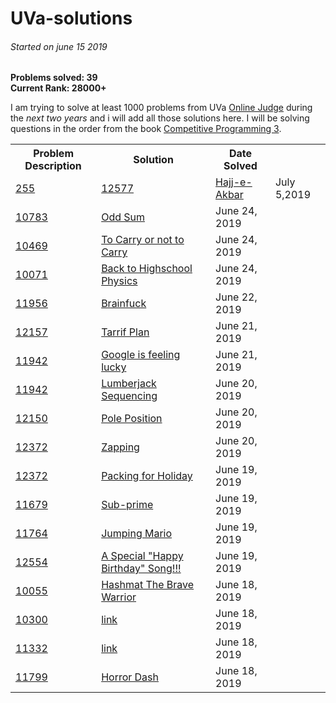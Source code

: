 # UVa-solutions
<h6>Started on june 15 2019</h6>
<b>Problems solved: 39</b><br>
<b>Current Rank: 28000+</b><br>


I am trying to solve at least 1000 problems from UVa <a href="http://uva.onlinejudge.org">Online Judge</a> during the <em><a title="started on june 15 2019">next two years</a></em> and i will add all those solutions here. I will be solving questions in the order from the book <a href="https://cpbook.net">Competitive Programming 3</a>.

<table>
  <tr>
    <th>Problem Description</th>
    <th>Solution</th>
    <th>Date Solved</th>
  </tr>
 
 <tr>
  <td><a href="https://onlinejudge.org/external/2/255.pdf">255</a></td>
    <td><a href="../../blob/master/Introduction/Ad%20Hoc%20problems/Game%20(chess)/255%20-%20Correct%20Move>255 - Correct Move</a></td>
    <td>September 15,2019</td>
  </tr>
 
 <tr>
    <td><a href="https://onlinejudge.org/external/125/12577.pdf">12577</a></td>
    <td><a href="../../../tree/master/super%20easy/12577%20-%20-Hajj-e-Akbar">Hajj-e-Akbar</a></td>
    <td>July 5,2019</td>
  </tr>

 <tr>
  <td><a href="https://onlinejudge.org/external/107/10783.pdf">10783</a></td>
    <td><a href="../../../tree/master/odd%20sum">Odd Sum</a></td>
    <td>June 24, 2019</td>
  </tr>
  <tr>
    <td><a href="https://onlinejudge.org/external/119/10469.pdf">10469</td>
    <td><a href="../../../tree/master/Mathematics/The%20Simpler%20Ones/10469%20-%20To%20Carry%20or%20not%20To%20Carry">To Carry or not to Carry</a></td>
    <td>June 24, 2019</td>
  </tr>
  <tr>
    <td><a href="https://onlinejudge.org/external/100/10071.pdf">10071</td>
    <td><a href="../../../tree/master/Mathematics/The%20Simpler%20Ones/10071%20-%20Back%20to%20High%20School%20Physics">Back to Highschool Physics</a></td>
    <td>June 24, 2019</td>
  </tr>
  
  <tr>
    <td><a href="https://onlinejudge.org/external/119/11956.pdf">11956</td>
    <td><a href="../../../tree/master/Introduction/Getting%20Started:%20The%20easy%20problems/Medium/11956%20-%20BrainFuck">Brainfuck</a></td>
    <td>June 22, 2019</td>
  </tr>
  
  <tr>
    <td><a href="https://onlinejudge.org/external/121/12157.pdf">12157</td>
    <td><a href="https://github.com/shubhamrautela/UVa-solutions/blob/master/Introduction/Getting%20Started:%20The%20easy%20problems/Easy/12157%20-%20Tariff%20Plan">Tarrif Plan</a></td>
    <td>June 21, 2019</td>
  </tr>
  
  <tr>
    <td><a href="https://onlinejudge.org/external/119/11942.pdf">11942</td>
    <td><a href="https://github.com/shubhamrautela/UVa-solutions/blob/master/Introduction/Getting%20Started:%20The%20easy%20problems/Easy/12015%20-%20Google%20is%20feeling%20Lucky">Google is feeling lucky</a></td>
    <td>June 21, 2019</td>
  </tr>
  
  <tr>
    <td><a href="https://onlinejudge.org/external/119/11942.pdf">11942</td>
    <td><a href="https://github.com/shubhamrautela/UVa-solutions/blob/master/Introduction/Getting%20Started:%20The%20easy%20problems/Easy/11942%20-%20Lumberjack%20Sequencing">Lumberjack Sequencing</a></td>
    <td>June 20, 2019</td>
  </tr>

<tr>
    <td><a href="https://onlinejudge.org/external/121/12150.pdf">12150</td>
    <td><a href="https://github.com/shubhamrautela/UVa-solutions/blob/master/Introduction/Getting%20Started:%20The%20easy%20problems/Easy/12150%20-%20Pole%20Position">Pole Position</a></td>
    <td>June 20, 2019</td>
  </tr>

<tr>
    <td><a href="https://onlinejudge.org/external/124/12468.pdf">12372</td>
    <td><a href="https://github.com/shubhamrautela/UVa-solutions/blob/master/Introduction/Getting%20Started:%20The%20easy%20problems/Easy/12468%20-%20Zapping">Zapping</a></td>
    <td>June 20, 2019</td>
  </tr>


  <tr>
    <td><a href="https://onlinejudge.org/external/123/12372.pdf">12372</td>
    <td><a href="https://github.com/shubhamrautela/UVa-solutions/blob/master/Introduction/Getting%20Started:%20The%20easy%20problems/Super%20Easy/12372%20-%20Packing%20for%20Holiday">Packing for Holiday</a></td>
    <td>June 19, 2019</td>
  </tr>

  <tr>
    <td><a href="https://onlinejudge.org/external/116/11679.pdf">11679</td>
    <td><a href="https://github.com/shubhamrautela/UVa-solutions/blob/master/Introduction/Getting%20Started:%20The%20easy%20problems/Easy/11679%20-%20Sub%20Prime">Sub-prime</a></td>
    <td>June 19, 2019</td>
  </tr>
  
  <tr>
    <td><a href="https://onlinejudge.org/external/117/11764.pdf">11764</td>
    <td><a href="https://github.com/shubhamrautela/UVa-solutions/blob/master/Introduction/Getting%20Started:%20The%20easy%20problems/Easy/11764%20-%20Jumping%20Mario">Jumping Mario</a></td>
    <td>June 19, 2019</td>
  </tr>
  
  <tr>
    <td><a href="https://uva.onlinejudge.org/external/125/12554.pdf">12554</td>
    <td><a href="https://github.com/shubhamrautela/UVa-solutions/blob/master/Introduction/Getting%20Started:%20The%20easy%20problems/Easy/12554%20-%20A%20Special%20%22Happy%20Birthday%22%20Song!">A Special "Happy Birthday" Song!!!</a></td>
    <td>June 19, 2019</td>
  </tr>
  
  <tr>
    <td><a href="https://uva.onlinejudge.org/external/100/10055.pdf">10055</td>
    <td><a href="https://github.com/shubhamrautela/UVa-solutions/blob/master/Mathematics/The%20Simpler%20Ones/10055%20-%20Hashmat%20The%20Brave%20Warrior">Hashmat The Brave Warrior</a></td>
    <td>June 18, 2019</td>
  </tr>
  
  <tr>
    <td><a href="https://uva.onlinejudge.org/external/103/10300.pdf">10300</td>
    <td><a href="https://github.com/shubhamrautela/UVa-solutions/blob/master/11799%20-%20Horror%20Dash">link</a></td>
    <td>June 18, 2019</td>
  </tr>
  
  <tr>
    <td><a href="https://uva.onlinejudge.org/external/113/11332.pdf">11332</td>
    <td><a href="https://github.com/shubhamrautela/UVa-solutions/blob/master/11799%20-%20Horror%20Dash">link</a></td>
    <td>June 18, 2019</td>
  </tr>
  
  <tr>
    <td><a href="https://uva.onlinejudge.org/external/117/11799.pdf">11799</td>
    <td><a href="https://github.com/shubhamrautela/UVa-solutions/blob/master/11799%20-%20Horror%20Dash">Horror Dash</a></td>
    <td>June 18, 2019</td>
  </tr>
  
  </table>
